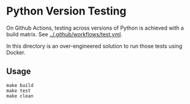 # Python Version Testing

On Github Actions, testing across versions of Python is achieved
with a build matrix.
See [../.github/workflows/test.yml](../.github/workflows/test.yml).

In this directory is an over-engineered solution to run those tests using Docker.

## Usage

```shell
make build
make test
make clean
```
